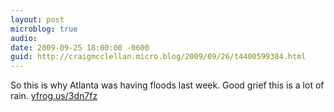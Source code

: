 ```yaml
---
layout: post
microblog: true
audio: 
date: 2009-09-25 18:00:00 -0600
guid: http://craigmcclellan.micro.blog/2009/09/26/t4400599384.html
---
```

So this is why Atlanta was having floods last week. Good grief this is a lot of rain.  [yfrog.us/3dn7fz](http://yfrog.us/3dn7fz)
